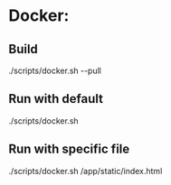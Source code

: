# Docker:
## Build
./scripts/docker.sh --pull

## Run with default
./scripts/docker.sh

## Run with specific file
./scripts/docker.sh /app/static/index.html
